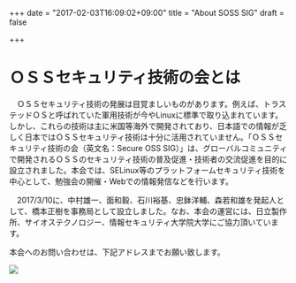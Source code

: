 +++
date = "2017-02-03T16:09:02+09:00"
title = "About SOSS SIG"
draft = false

+++

# ＯＳＳセキュリティ技術の会とは
　ＯＳＳセキュリティ技術の発展は目覚ましいものがあります。例えば、トラステッドＯＳと呼ばれていた軍用技術が今やLinuxに標準で取り込まれています。しかし、これらの技術は主に米国等海外で開発されており、日本語での情報が乏しく日本ではＯＳＳセキュリティ技術は十分に活用されていません。「ＯＳＳセキュリティ技術の会（英文名：Secure OSS SIG）」は、グローバルコミュニティで開発されるＯＳＳのセキュリティ技術の普及促進・技術者の交流促進を目的に設立されました。本会では、SELinux等のプラットフォームセキュリティ技術を中心として、勉強会の開催・Webでの情報発信などを行います。

　2017/3/10に、中村雄一、面和毅、石川裕基、忠鉢洋輔、森若和雄を発起人として、橋本正樹を事務局として設立しました。なお、本会の運営には、日立製作所、サイオステクノロジー、情報セキュリティ大学院大学にご協力頂いています。

本会へのお問い合わせは、下記アドレスまでお願い致します。

![](/media/mail.png)